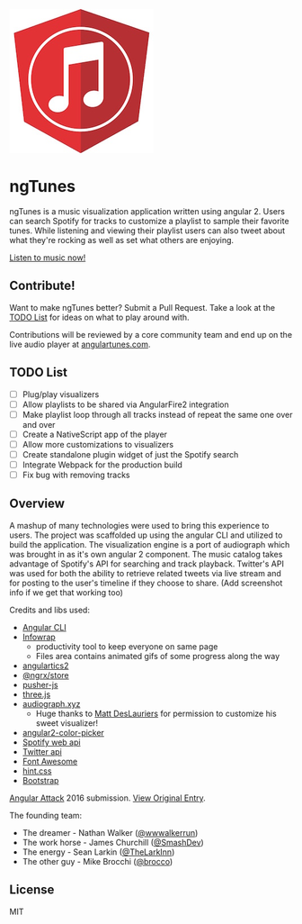 ![ngTunes](graphics/ngtunes-logo-sm.jpg)

# ngTunes

ngTunes is a music visualization application written using angular 2. 
Users can search Spotify for tracks to customize a playlist to sample 
their favorite tunes. While listening and viewing their playlist users 
can also tweet about what they're rocking as well as set what others 
are enjoying.

[Listen to music now!](http://www.angulartunes.com)

## Contribute!

Want to make ngTunes better?
Submit a Pull Request. Take a look at the [TODO List](#todo-list) for ideas on what to play around with.

Contributions will be reviewed by a core community team and end up on the live audio player at [angulartunes.com](http://www.angulartunes.com).

## TODO List

- [ ] Plug/play visualizers
- [ ] Allow playlists to be shared via AngularFire2 integration
- [ ] Make playlist loop through all tracks instead of repeat the same one over and over
- [ ] Create a NativeScript app of the player
- [ ] Allow more customizations to visualizers
- [ ] Create standalone plugin widget of just the Spotify search
- [ ] Integrate Webpack for the production build
- [ ] Fix bug with removing tracks

## Overview

A mashup of many technologies were used to bring this experience to users. 
The project was scaffolded up using the angular CLI and utilized to build 
the application. The visualization engine is a port of audiograph which 
was brought in as it's own angular 2 component. The music catalog takes 
advantage of Spotify's API for searching and track playback. Twitter's 
API was used for both the ability to retrieve related tweets via live 
stream and for posting to the user's timeline if they choose to share. 
(Add screenshot info if we get that working too)

Credits and libs used:

* [Angular CLI](https://cli.angular.io/)
* [Infowrap](http://www.infowrap.com/2159/overview?token=5c3064c7-4bab-455c-b133-c5bbaee31f0f)
  * productivity tool to keep everyone on same page
  * Files area contains animated gifs of some progress along the way
* [angulartics2](https://github.com/angulartics/angulartics2)
* [@ngrx/store](https://github.com/ngrx/store)
* [pusher-js](https://github.com/pusher/pusher-js)
* [three.js](http://threejs.org/)
* [audiograph.xyz](https://github.com/mattdesl/audiograph.xyz)
  * Huge thanks to [Matt DesLauriers](https://github.com/mattdesl) for permission to customize his sweet visualizer!
* [angular2-color-picker](https://github.com/Alberplz/angular2-color-picker)
* [Spotify web api](https://developer.spotify.com/web-api/)
* [Twitter api](https://dev.twitter.com/rest/public)
* [Font Awesome](http://fontawesome.io/)
* [hint.css](http://kushagragour.in/lab/hint/)
* [Bootstrap](http://getbootstrap.com/)

[Angular Attack](https://www.angularattack.com/entries/all) 2016 submission. [View Original Entry](https://www.angularattack.com/entries/1393-48angles).

The founding team:
- The dreamer - Nathan Walker ([@wwwalkerrun](http://twitter.com/wwwalkerrun))
- The work horse - James Churchill ([@SmashDev](http://twitter.com/SmashDev))
- The energy - Sean Larkin ([@TheLarkInn](http://twitter.com/TheLarkInn))
- The other guy - Mike Brocchi ([@brocco](http://twitter.com/brocco))

## License

MIT
